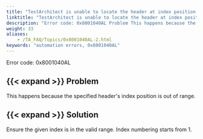 ```yaml
--- 
title: "TestArchitect is unable to locate the header at index position <index>. The index value is out of range."
linktitle: "TestArchitect is unable to locate the header at index position <index>. The index value is out of range."
description: "Error code: 0x8001040AL Problem This happens because the specified header's index position is out of range. Solution Ensure the given index is in the valid range. Index numbering starts from 1."
weight: 33
aliases: 
    - /TA_FAQ/Topics/0x8001040AL-2.html
keywords: "automation errors, 0x8001040AL"
---
```


Error code: 0x8001040AL

## {{< expand >}} Problem

This happens because the specified header's index position is out of range.

## {{< expand >}} Solution

Ensure the given index is in the valid range. Index numbering starts from 1.




